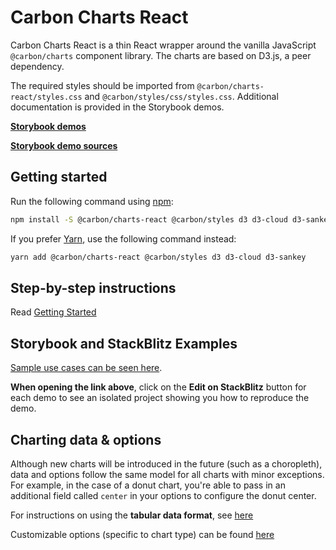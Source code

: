 # Carbon Charts React

Carbon Charts React is a thin React wrapper around the vanilla JavaScript `@carbon/charts` component library. The charts are based on D3.js, a peer dependency.

The required styles should be imported from `@carbon/charts-react/styles.css` and `@carbon/styles/css/styles.css`. Additional documentation is provided in the Storybook demos.

**[Storybook demos](https://carbon-design-system.github.io/carbon-charts/react)**

**[Storybook demo sources](https://github.com/carbon-design-system/carbon-charts/tree/master/packages/core/demo/data)**

## Getting started

Run the following command using [npm](https://www.npmjs.com/):

```bash
npm install -S @carbon/charts-react @carbon/styles d3 d3-cloud d3-sankey
```

If you prefer [Yarn](https://yarnpkg.com/en/), use the following command instead:

```bash
yarn add @carbon/charts-react @carbon/styles d3 d3-cloud d3-sankey
```

## Step-by-step instructions

Read [Getting Started](https://charts.carbondesignsystem.com/?path=/docs/docs-getting-started-react--docs)

## Storybook and StackBlitz Examples

[Sample use cases can be seen here](https://carbon-design-system.github.io/carbon-charts/react).

**When opening the link above**, click on the **Edit on StackBlitz** button for each demo to see an
isolated project showing you how to reproduce the demo.

## Charting data & options

Although new charts will be introduced in the future (such as a choropleth), data and options follow the same model for all charts with minor exceptions. For example, in the case of a donut chart, you're able to pass in an additional field called `center` in your options to configure the donut center.

For instructions on using the **tabular data format**, see
[here](https://charts.carbondesignsystem.com/react/?path=/docs/docs-tutorials-tabular-data-format--docs)

Customizable options (specific to chart type) can be found
[here](https://carbon-design-system.github.io/carbon-charts/documentation/modules/interfaces.html)
